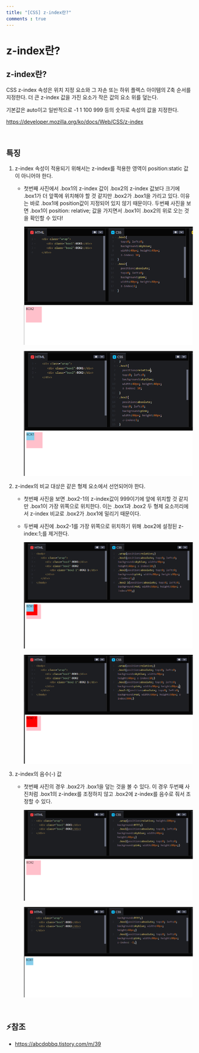 ```yaml
---
title: "[CSS] z-index란?"
comments : true
---
```


# z-index란?


## z-index란?

CSS z-index 속성은 위치 지정 요소와 그 자손 또는 하위 플렉스 아이템의 Z축 순서를 지정한다. 더 큰 z-index 값을 가진 요소가 작은 값의 요소 위를 덮는다.

기본값은 auto이고 일반적으로 -1 1 100 999 등의 숫자로 속성의 값을 지정한다.

<https://developer.mozilla.org/ko/docs/Web/CSS/z-index>

<br>

## 특징
1. z-index 속성이 적용되기 위해서는 z-index를 적용한 영역이 position:static 값이 아니어야 한다.
    * 첫번째 사진에서 .box1의 z-index 값이 .box2의 z-index 값보다 크기에 .box1가 더 앞쪽에 위치해야 할 것 같지만 .box2가 .box1을 가리고 있다. 이유는 바로 .box1에 position값이 지정되어 있지 않기 때문이다. 두번째 사진을 보면 .box1이 position: relative; 값을 가지면서 .box1이 .box2의 위로 오는 것을 확인할 수 있다!

        ![missing](../assets/img/2023/230126_2.png)

        ![missing](../assets/img/2023/230126_3.png)

2. z-index의 비교 대상은 같은 형제 요소에서 선언되어야 한다.
    * 첫번째 사진을 보면 .box2-1의 z-index값이 999이기에 앞에 위치할 것 같지만 .box1이 가장 위쪽으로 위치한다. 이는 .box1과 .box2 두 형제 요소끼리에서 z-index 비교로 .box2가 .box1에 밀리기 때문이다.
    * 두번째 사진에 .box2-1를 가장 위쪽으로 위치하기 위해 .box2에 설정된 z-index:1;를 제거한다.

        ![missing](../assets/img/2023/230126_4.png)

        ![missing](../assets/img/2023/230126_5.png)

3. z-index의 음수(-) 값
    * 첫번째 사진의 경우 .box2가 .box1을 덮는 것을 볼 수 있다. 이 경우 두번째 사진처럼 .box1의 z-index를 조정하지 않고 .box2에 z-index를 음수로 줘서 조정할 수 있다.

        ![missing](../assets/img/2023/230126_6.png)

        ![missing](../assets/img/2023/230126_7.png)

<br>

## ⚡참조
* <https://abcdqbbq.tistory.com/m/39>

<br>
